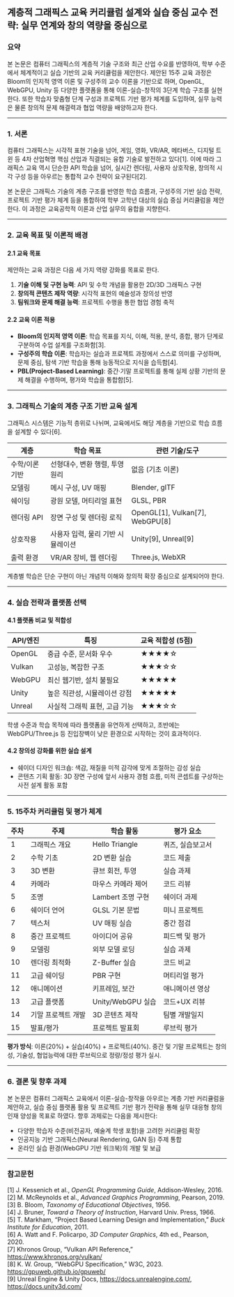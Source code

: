 ## **계층적 그래픽스 교육 커리큘럼 설계와 실습 중심 교수 전략: 실무 연계와 창의 역량을 중심으로**

### **요약**

본 논문은 컴퓨터 그래픽스의 계층적 기술 구조와 최근 산업 수요를 반영하여, 학부 수준에서 체계적이고 실습 기반의 교육 커리큘럼을 제안한다. 제안된 15주 교육 과정은 Bloom의 인지적 영역 이론 및 구성주의 교수 이론을 기반으로 하며, OpenGL, WebGPU, Unity 등 다양한 플랫폼을 통해 이론-실습-창작의 3단계 학습 구조를 실현한다. 또한 학습자 맞춤형 단계 구성과 프로젝트 기반 평가 체계를 도입하여, 실무 능력은 물론 창의적 문제 해결력과 협업 역량을 배양하고자 한다.

---

### **1. 서론**

컴퓨터 그래픽스는 시각적 표현 기술을 넘어, 게임, 영화, VR/AR, 메타버스, 디지털 트윈 등 4차 산업혁명 핵심 산업과 직결되는 융합 기술로 발전하고 있다[1]. 이에 따라 그래픽스 교육 역시 단순한 API 학습을 넘어, 실시간 렌더링, 사용자 상호작용, 창의적 시각 구성 등을 아우르는 통합적 교수 전략이 요구된다[2].

본 논문은 그래픽스 기술의 계층 구조를 반영한 학습 흐름과, 구성주의 기반 실습 전략, 프로젝트 기반 평가 체계 등을 통합하여 학부 고학년 대상의 실습 중심 커리큘럼을 제안한다. 이 과정은 교육공학적 이론과 산업 실무의 융합을 지향한다.

---

### **2. 교육 목표 및 이론적 배경**

#### **2.1 교육 목표**

제안하는 교육 과정은 다음 세 가지 역량 강화를 목표로 한다.
1. **기술 이해 및 구현 능력**: API 및 수학 개념을 활용한 2D/3D 그래픽스 구현
2. **창의적 콘텐츠 제작 역량**: 시각적 표현의 예술성과 창의성 반영
3. **팀워크와 문제 해결 능력**: 프로젝트 수행을 통한 협업 경험 축적

#### **2.2 교육 이론 적용**

- **Bloom의 인지적 영역 이론**: 학습 목표를 지식, 이해, 적용, 분석, 종합, 평가 단계로 구분하여 수업 설계를 구조화함[3].
- **구성주의 학습 이론**: 학습자는 실습과 프로젝트 과정에서 스스로 의미를 구성하며, 문제 중심, 탐색 기반 학습을 통해 능동적으로 지식을 습득함[4].
- **PBL(Project-Based Learning)**: 중간·기말 프로젝트를 통해 실제 상황 기반의 문제 해결을 수행하며, 평가와 학습을 통합함[5].

---

### **3. 그래픽스 기술의 계층 구조 기반 교육 설계**

그래픽스 시스템은 기능적 층위로 나뉘며, 교육에서도 해당 계층을 기반으로 학습 흐름을 설계할 수 있다[6].

| **계층** | **학습 목표** | **관련 기술/도구** |
|---------|-----------------|---------------------|
| 수학/이론 기반 | 선형대수, 변환 행렬, 투영 원리 | 없음 (기초 이론) |
| 모델링 | 메시 구성, UV 매핑 | Blender, glTF |
| 쉐이딩 | 광원 모델, 머티리얼 표현 | GLSL, PBR |
| 렌더링 API | 장면 구성 및 렌더링 로직 | OpenGL[1], Vulkan[7], WebGPU[8] |
| 상호작용 | 사용자 입력, 물리 기반 시뮬레이션 | Unity[9], Unreal[9] |
| 출력 환경 | VR/AR 장비, 웹 렌더링 | Three.js, WebXR |

계층별 학습은 단순 구현이 아닌 개념적 이해와 창의적 확장 중심으로 설계되어야 한다.

---

### **4. 실습 전략과 플랫폼 선택**

#### **4.1 플랫폼 비교 및 적합성**

| **API/엔진** | **특징** | **교육 적합성 (5점)** |
|--------------|----------|----------------------|
| OpenGL | 중급 수준, 문서화 우수 | ★★★★☆ |
| Vulkan | 고성능, 복잡한 구조 | ★★★☆☆ |
| WebGPU | 최신 웹기반, 설치 불필요 | ★★★★★ |
| Unity | 높은 직관성, 시뮬레이션 강점 | ★★★★★ |
| Unreal | 사실적 그래픽 표현, 고급 기능 | ★★★☆☆ |

학생 수준과 학습 목적에 따라 플랫폼을 유연하게 선택하고, 초반에는 WebGPU/Three.js 등 진입장벽이 낮은 환경으로 시작하는 것이 효과적이다.

#### **4.2 창의성 강화를 위한 실습 설계**

- 쉐이더 디자인 워크숍: 색감, 재질을 미적 감각에 맞게 조절하는 감성 실습
- 콘텐츠 기획 활동: 3D 장면 구성에 앞서 사용자 경험 흐름, 미적 콘셉트를 구상하는 사전 설계 활동 포함

---

### **5. 15주차 커리큘럼 및 평가 체계**

| **주차** | **주제** | **학습 활동** | **평가 요소** |
|--------|---------|----------------|----------------|
| 1 | 그래픽스 개요 | Hello Triangle | 퀴즈, 실습보고서 |
| 2 | 수학 기초 | 2D 변환 실습 | 코드 제출 |
| 3 | 3D 변환 | 큐브 회전, 투영 | 실습 과제 |
| 4 | 카메라 | 마우스 카메라 제어 | 코드 리뷰 |
| 5 | 조명 | Lambert 조명 구현 | 쉐이더 과제 |
| 6 | 쉐이더 언어 | GLSL 기본 문법 | 미니 프로젝트 |
| 7 | 텍스처 | UV 매핑 실습 | 중간 점검 |
| 8 | 중간 프로젝트 | 아이디어 공유 | 피드백 및 평가 |
| 9 | 모델링 | 외부 모델 로딩 | 실습 과제 |
|10 | 렌더링 최적화 | Z-Buffer 실습 | 코드 비교 |
|11 | 고급 쉐이딩 | PBR 구현 | 머티리얼 평가 |
|12 | 애니메이션 | 키프레임, 보간 | 애니메이션 영상 |
|13 | 고급 플랫폼 | Unity/WebGPU 실습 | 코드+UX 리뷰 |
|14 | 기말 프로젝트 개발 | 3D 콘텐츠 제작 | 팀별 개발일지 |
|15 | 발표/평가 | 프로젝트 발표회 | 루브릭 평가 |

**평가 방식**: 이론(20%) + 실습(40%) + 프로젝트(40%). 중간 및 기말 프로젝트는 창의성, 기술성, 협업능력에 대한 루브릭으로 정량/정성 평가 실시.

---

### **6. 결론 및 향후 과제**

본 논문은 컴퓨터 그래픽스 교육에서 이론-실습-창작을 아우르는 계층 기반 커리큘럼을 제안하고, 실습 중심 플랫폼 활용 및 프로젝트 기반 평가 전략을 통해 실무 대응형 창의 인재 양성을 목표로 하였다. 향후 과제로는 다음을 제시한다:

- 다양한 학습자 수준(비전공자, 예술계 학생 포함)을 고려한 커리큘럼 확장
- 인공지능 기반 그래픽스(Neural Rendering, GAN 등) 주제 통합
- 온라인 실습 환경(WebGPU 기반 워크북)의 개발 및 보급

---

### **참고문헌**

[1] J. Kessenich et al., *OpenGL Programming Guide*, Addison-Wesley, 2016.  
[2] M. McReynolds et al., *Advanced Graphics Programming*, Pearson, 2019.  
[3] B. Bloom, *Taxonomy of Educational Objectives*, 1956.  
[4] J. Bruner, *Toward a Theory of Instruction*, Harvard Univ. Press, 1966.  
[5] T. Markham, “Project Based Learning Design and Implementation,” *Buck Institute for Education*, 2011.  
[6] A. Watt and F. Policarpo, *3D Computer Graphics*, 4th ed., Pearson, 2020.  
[7] Khronos Group, “Vulkan API Reference,” https://www.khronos.org/vulkan/  
[8] K. W. Group, “WebGPU Specification,” W3C, 2023. https://gpuweb.github.io/gpuweb/  
[9] Unreal Engine & Unity Docs, https://docs.unrealengine.com/, https://docs.unity3d.com/
